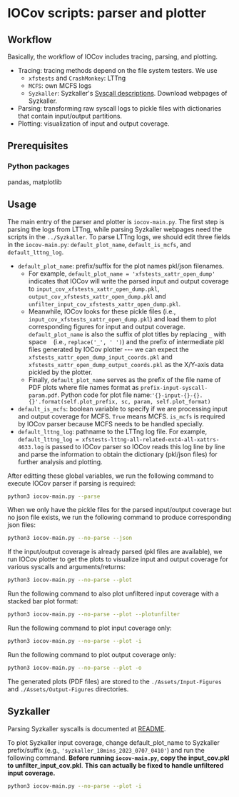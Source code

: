 # IOCov scripts: parser and plotter

## Workflow

Basically, the workflow of IOCov includes tracing, parsing, and plotting.

- Tracing: tracing methods depend on the file system testers.  We use 
    - `xfstests` and `CrashMonkey`: LTTng
    - `MCFS`: own MCFS logs 
    - `Syzkaller`: Syzkaller's [Syscall descriptions](https://github.com/google/syzkaller/blob/master/docs/syscall_descriptions.md). Download webpages of Syzkaller.
- Parsing: transforming raw syscall logs to pickle files with dictionaries that contain input/output partitions.
- Plotting: visualization of input and output coverage. 

## Prerequisites

### Python packages

pandas, matplotlib

## Usage

The main entry of the parser and plotter is `iocov-main.py`.  The 
first step is parsing the logs from LTTng, while parsing Syzkaller
webpages need the scripts in the `../Syzkaller`.  To parse LTTng logs,
we should edit three fields in the `iocov-main.py`: `default_plot_name`,
`default_is_mcfs`, and `default_lttng_log`.

- `default_plot_name`: prefix/suffix for the plot names pkl/json filenames.  
    - For example, `default_plot_name = 'xfstests_xattr_open_dump'` indicates that 
      IOCov will write the parsed input and output coverage to `input_cov_xfstests_xattr_open_dump.pkl`,
      `output_cov_xfstests_xattr_open_dump.pkl` and `unfilter_input_cov_xfstests_xattr_open_dump.pkl`.
    - Meanwhile, IOCov looks for these pickle files (i.e., `input_cov_xfstests_xattr_open_dump.pkl`)
      and load them to plot corresponding figures for input and output coverage.
      `default_plot_name` is also the suffix of plot titles by replacing `_`
      with space ` ` (i.e., `replace('_', ' ')`) and the prefix of intermediate 
      pkl files generated by IOCov plotter --- we can expect the  `xfstests_xattr_open_dump_input_coords.pkl`
      and `xfstests_xattr_open_dump_output_coords.pkl` as the X/Y-axis data pickled 
      by the plotter.  
    - Finally, `default_plot_name` serves as the prefix of 
      the file name of PDF plots where file names format as `prefix-input-syscall-param.pdf`. 
      Python code for plot file name:`'{}-input-{}-{}.{}'.format(self.plot_prefix, sc, param, self.plot_format)`
- `default_is_mcfs`: boolean variable to specify if we are processing 
  input and output coverage for MCFS.  `True` means MCFS.  `is_mcfs` 
  is required by IOCov parser because MCFS needs to be handled specially.
- `default_lttng_log`: pathname to the LTTng log file.  For example,
  `default_lttng_log = xfstests-lttng-all-related-ext4-all-xattrs-4633.log`
  is passed to IOCov parser so IOCov reads this log line by line and 
  parse the information to obtain the dictionary (pkl/json files) for 
  further analysis and plotting. 

After editting these global variables, we run the following command to execute 
IOCov parser if parsing is required:

```bash
python3 iocov-main.py --parse
```

When we only have the pickle files for the parsed input/output coverage
but no json file exists, 
we run the following command to produce corresponding json files:

```bash
python3 iocov-main.py --no-parse --json
```

If the input/output coverage is already parsed (pkl files are available),
we run IOCov plotter to get the plots to visualize input and output coverage 
for various syscalls and arguments/returns:

```bash
python3 iocov-main.py --no-parse --plot
```

Run the following command to also plot unfiltered input coverage with a 
stacked bar plot format:

```bash
python3 iocov-main.py --no-parse --plot --plotunfilter
```

Run the following command to plot input coverage only:

```bash
python3 iocov-main.py --no-parse --plot -i
```

Run the following command to plot output coverage only:

```bash
python3 iocov-main.py --no-parse --plot -o
```

The generated plots (PDF files) are stored to the `./Assets/Input-Figures`
and `./Assets/Output-Figures` directories.

## Syzkaller

Parsing Syzkaller syscalls is documented at [README](../Syzkaller/README.md).

To plot Syzkaller input coverage, change default_plot_name to Syzkaller
prefix/suffix (e.g., `'syzkaller_18mins_2023_0707_0410'`) and run the following 
command.  **Before running `iocov-main.py`, copy the input_cov.pkl to unfilter_input_cov.pkl**.
**This can actually be fixed to handle unfiltered input coverage.**

```bash
python3 iocov-main.py --no-parse --plot -i
```
